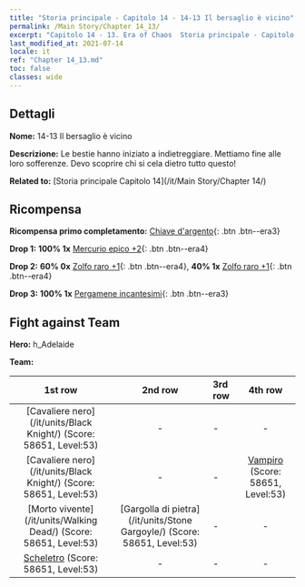 ```yaml
---
title: "Storia principale - Capitolo 14 - 14-13 Il bersaglio è vicino"
permalink: /Main Story/Chapter 14_13/
excerpt: "Capitolo 14 - 13. Era of Chaos  Storia principale - Capitolo 14_13. 14-13 Il bersaglio è vicino"
last_modified_at: 2021-07-14
locale: it
ref: "Chapter 14_13.md"
toc: false
classes: wide
---
```


## Dettagli

 **Nome:** 14-13 Il bersaglio è vicino

 **Descrizione:** Le bestie hanno iniziato a indietreggiare. Mettiamo fine alle loro sofferenze. Devo scoprire chi si cela dietro tutto questo!

 **Related to:** [Storia principale Capitolo 14](/it/Main Story/Chapter 14/)

## Ricompensa

 **Ricompensa primo completamento:** [Chiave d'argento](/ItemsIT/con_693/){: .btn .btn--era3}

 **Drop 1:** **100% 1x** [Mercurio epico +2](/ItemsIT/mat_49/){: .btn .btn--era4}

 **Drop 2:** **60% 0x** [Zolfo raro +1](/ItemsIT/mat_43/){: .btn .btn--era4}, **40% 1x** [Zolfo raro +1](/ItemsIT/mat_43/){: .btn .btn--era4}

 **Drop 3:** **100% 1x** [Pergamene incantesimi](/ItemsIT/con_694/){: .btn .btn--era3}


## Fight against Team
 **Hero:** h_Adelaide

 **Team:**


  | 1st row | 2nd row | 3rd row | 4th row |
  |:----:|:----:|:----|:----:|
  | [Cavaliere nero](/it/units/Black Knight/) (Score: 58651, Level:53)  | - | - | - |
  | [Cavaliere nero](/it/units/Black Knight/) (Score: 58651, Level:53)  | - | - | [Vampiro](/it/units/Vampire/) (Score: 58651, Level:53)  |
  | [Morto vivente](/it/units/Walking Dead/) (Score: 58651, Level:53)  | [Gargolla di pietra](/it/units/Stone Gargoyle/) (Score: 58651, Level:53)  | - | - |
  | [Scheletro](/it/units/Skeleton/) (Score: 58651, Level:53)  | - | - | - |



